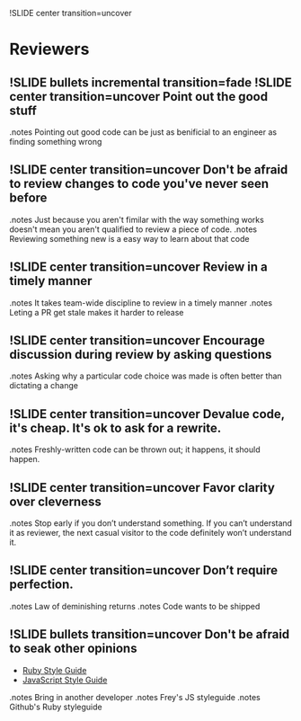 !SLIDE center transition=uncover
# Reviewers

!SLIDE bullets incremental transition=fade
!SLIDE center transition=uncover
Point out the good stuff
-------
.notes Pointing out good code can be just as benificial to an engineer as
finding something wrong

!SLIDE center transition=uncover
Don't be afraid to review changes to code you've never seen before
-------

.notes Just because you aren't fimilar with the way something works doesn't
mean you aren't qualified to review a piece of code.
.notes Reviewing something new is a easy way to learn about that code

!SLIDE center transition=uncover
Review in a timely manner
-------
.notes It takes team-wide discipline to review in a timely manner
.notes Leting a PR get stale makes it harder to release

!SLIDE center transition=uncover
Encourage discussion during review by asking questions
-------
.notes Asking why a particular code choice was made is often better than
dictating a change

!SLIDE center transition=uncover
Devalue code, it's cheap. It's ok to ask for a rewrite.
-------
.notes Freshly-written code can be thrown out; it happens, it should happen.

!SLIDE center transition=uncover
Favor clarity over cleverness
-------
.notes Stop early if you don’t understand something. If you can’t understand it as reviewer, the next casual visitor to the code definitely won’t understand it.

!SLIDE center transition=uncover
Don’t require perfection.
-------
.notes Law of deminishing returns
.notes Code wants to be shipped

!SLIDE bullets transition=uncover
Don't be afraid to seak other opinions
-------
* [Ruby Style Guide](https://github.com/styleguide/ruby)
* [JavaScript Style Guide](http://source.tstmedia.com/jsstyle)

.notes Bring in another developer
.notes Frey's JS styleguide
.notes Github's Ruby styleguide


